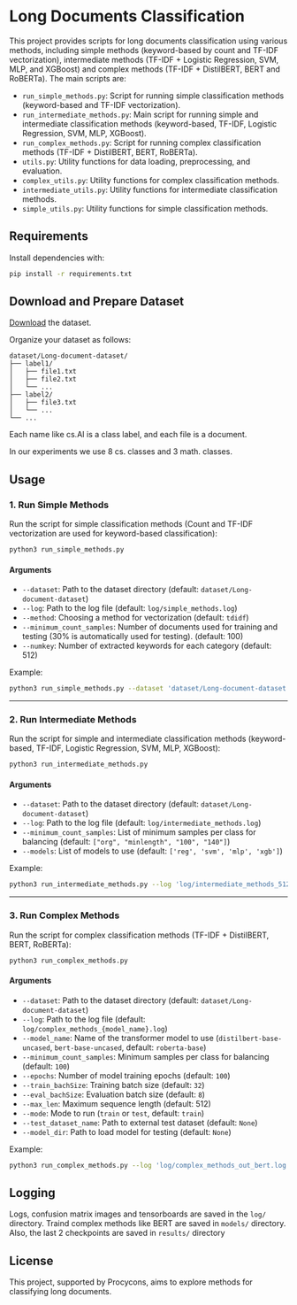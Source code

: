 # Long Documents Classification

This project provides scripts for long documents classification using various methods, including simple methods (keyword-based by count and TF-IDF vectorization), intermediate methods (TF-IDF + Logistic Regression, SVM, MLP, and XGBoost) and complex methods (TF-IDF + DistilBERT, BERT and RoBERTa). The main scripts are:

- `run_simple_methods.py`: Script for running simple classification methods (keyword-based and TF-IDF vectorization).
- `run_intermediate_methods.py`: Main script for running simple and intermediate classification methods (keyword-based, TF-IDF, Logistic Regression, SVM, MLP, XGBoost).
- `run_complex_methods.py`: Script for running complex classification methods (TF-IDF + DistilBERT, BERT, RoBERTa).
- `utils.py`: Utility functions for data loading, preprocessing, and evaluation.
- `complex_utils.py`: Utility functions for complex classification methods.
- `intermediate_utils.py`: Utility functions for intermediate classification methods.
- `simple_utils.py`: Utility functions for simple classification methods.

## Requirements

Install dependencies with:

```bash
pip install -r requirements.txt
```


## Download and Prepare Dataset

[Download](https://github.com/LiqunW/Long-document-dataset) the dataset.

Organize your dataset as follows:

```
dataset/Long-document-dataset/
├── label1/
│   ├── file1.txt
│   ├── file2.txt
│   └── ...
├── label2/
│   ├── file3.txt
│   └── ...
└── ...
```

Each name like cs.AI is a class label, and each file is a document.

In our experiments we use 8 cs. classes and 3 math. classes.


## Usage


### 1. Run Simple Methods

Run the script for simple classification methods (Count and TF-IDF vectorization are used for keyword-based classification):

```bash
python3 run_simple_methods.py
```

#### Arguments

- `--dataset`: Path to the dataset directory (default: `dataset/Long-document-dataset`)
- `--log`: Path to the log file (default: `log/simple_methods.log`)
- `--method`: Choosing a method for vectorization (default: `tdidf`)
- `--minimum_count_samples`: Number of documents used for training and testing (30% is automatically used for testing). (default: 100)
- `--numkey`: Number of extracted keywords for each category (default: 512)

Example:

```bash
python3 run_simple_methods.py --dataset 'dataset/Long-document-dataset' --method count --minimum_count_samples 20 --numkey 100

```

---

### 2. Run Intermediate Methods

Run the script for simple and intermediate classification methods (keyword-based, TF-IDF, Logistic Regression, SVM, MLP, XGBoost):

```bash
python3 run_intermediate_methods.py
```

#### Arguments

- `--dataset`: Path to the dataset directory (default: `dataset/Long-document-dataset`)
- `--log`: Path to the log file (default: `log/intermediate_methods.log`)
- `--minimum_count_samples`: List of minimum samples per class for balancing (default: `["org", "minlength", "100", "140"]`)
- `--models`: List of models to use (default: `['reg', 'svm', 'mlp', 'xgb']`)

Example:

```bash
python3 run_intermediate_methods.py --log 'log/intermediate_methods_512.log' --minimum_count_samples "org" "100" "140" "minlength" "1000" --models 'reg' 'svm' 'mlp' 'xgb'
```

---

### 3. Run Complex Methods

Run the script for complex classification methods (TF-IDF + DistilBERT, BERT, RoBERTa):

```bash
python3 run_complex_methods.py
```

#### Arguments

- `--dataset`: Path to the dataset directory (default: `dataset/Long-document-dataset`)
- `--log`: Path to the log file (default: `log/complex_methods_{model_name}.log`)
- `--model_name`: Name of the transformer model to use (`distilbert-base-uncased`, `bert-base-uncased`, default: `roberta-base`)
- `--minimum_count_samples`: Minimum samples per class for balancing (default: `100`)
- `--epochs`: Number of model training epochs (default: `100`)
- `--train_bachSize`: Training batch size (default: `32`)
- `--eval_bachSize`: Evaluation batch size (default: `8`)
- `--max_len`: Maximum sequence length (default: 512)
- `--mode`: Mode to run (`train` or `test`, default: `train`)
- `--test_dataset_name`: Path to external test dataset (default: `None`)
- `--model_dir`: Path to load model for testing (default: `None`)

Example:

```bash
python3 run_complex_methods.py --log 'log/complex_methods_out_bert.log' --mode 'train' --model_name 'bert-base-uncased' --mode 'train' --epochs 10 --train_bachSize 64
```


## Logging

Logs, confusion matrix images and tensorboards are saved in the `log/` directory.
Traind complex methods like BERT are saved in `models/` directory. Also, the last 2 checkpoints are saved in `results/` directory

## License

This project, supported by Procycons, aims to explore methods for classifying long documents.

